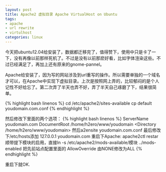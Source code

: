 ```yaml
---
layout: post
title: Apache2 虚拟目录 Apache VirtualHost on Ubuntu
tags:
- apache 
- url rewrite
- virtulhost
categories: linux
---
```


今天把ubuntu12.04给安装了，数据都迁移完了，值得赞下，使用中只是卡了一下，没有再像以前那样死机了。不过是没有以前那麽好看，比如字体渲染这些。不过已经满足了，再加上还有原来的gnome-pannel。

Apache给安装了，因为写的网站涉及到url重写的操作。所以需要单独的一个域名才可以，在Apache中实现下虚拟目录。上次是按照网上弄的，比较郁闷的是个人记性不好给忘了。第二次弄了半天也弄不好，弄了半天自己琢磨了下，结果很简单。

{% highlight bash linenos %}
cd /etc/apache2/sites-available
cp default youdomain.com.conf
{% endhighlight %}

然后修改下里面的两个选项：
{% highlight bash linenos %}
ServerName youdomain.com
DocumentRoot /home/h2ero/www/youdomain
<Directory /home/h2ero/www/youdomain>
然后a2ensite youdomain.com.conf
最后修改下/etc/hosts添加 127.0.0.1 youdomain.com
重启下Apache: apache2ctl restar
顺带提下模块的启用，直接ln -s /etc/apache2/mods-available/模块  ../mods-enabled  把先前站点配置里面的 AllowOverride 由NONE修改为ALL
{% endhighlight %}

重启下就OK.

